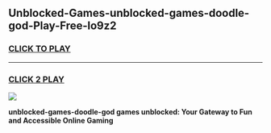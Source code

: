 
## Unblocked-Games-unblocked-games-doodle-god-Play-Free-lo9z2
<h3>
<a href="https://premium76.site?title=unblocked-games-doodle-god&ref=23A">CLICK TO PLAY</a></h3>
<hr>

<h3>
<a href="https://premium76.site?title=unblocked-games-doodle-god&ref=23A">CLICK 2 PLAY</a>
  
</h3>

<a href="https://premium76.site?title=unblocked-games-doodle-god&ref=23A"><img src="https://clearcache.store/games.png"></a>


**unblocked-games-doodle-god games unblocked: Your Gateway to Fun and Accessible Online Gaming**
